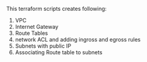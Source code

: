This terraform scripts creates following:

1) VPC
2) Internet Gateway
3) Route Tables
4) network ACL and adding ingross and egross rules 
5) Subnets with public IP
6) Associating Route table to subnets
